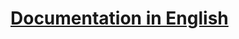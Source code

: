 # [Documentation in English](https://github.com/annihilatoratm/magento-doc/blob/main/documentation/doc-eng.md)
